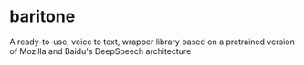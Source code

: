 # baritone
A ready-to-use, voice to text, wrapper library based on a pretrained version of Mozilla and Baidu's DeepSpeech architecture

